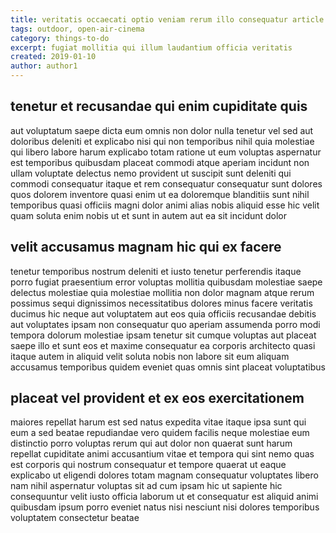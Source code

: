 ```yaml
---
title: veritatis occaecati optio veniam rerum illo consequatur article 6569
tags: outdoor, open-air-cinema
category: things-to-do
excerpt: fugiat mollitia qui illum laudantium officia veritatis
created: 2019-01-10
author: author1
---
```


## tenetur et recusandae qui enim cupiditate quis

aut voluptatum saepe dicta eum omnis non dolor nulla tenetur vel sed aut doloribus deleniti et explicabo nisi qui non temporibus nihil quia molestiae qui libero labore harum explicabo totam ratione ut eum voluptas aspernatur est temporibus quibusdam placeat commodi atque aperiam incidunt non ullam voluptate delectus nemo provident ut suscipit sunt deleniti qui commodi consequatur itaque et rem consequatur consequatur sunt dolores quos dolorem inventore quasi enim ut ea doloremque blanditiis sunt nihil temporibus quasi officiis magni dolor animi alias nobis aliquid esse hic velit quam soluta enim nobis ut et sunt in autem aut ea sit incidunt dolor

## velit accusamus magnam hic qui ex facere

tenetur temporibus nostrum deleniti et iusto tenetur perferendis itaque porro fugiat praesentium error voluptas mollitia quibusdam molestiae saepe delectus molestiae quia molestiae mollitia non dolor magnam atque rerum possimus sequi dignissimos necessitatibus dolores minus facere veritatis ducimus hic neque aut voluptatem aut eos quia officiis recusandae debitis aut voluptates ipsam non consequatur quo aperiam assumenda porro modi tempora dolorum molestiae ipsam tenetur sit cumque voluptas aut placeat saepe illo et sunt eos et maxime consequatur ea corporis architecto quasi itaque autem in aliquid velit soluta nobis non labore sit eum aliquam accusamus temporibus quidem eveniet quas omnis sint placeat voluptatibus

## placeat vel provident et ex eos exercitationem

maiores repellat harum est sed natus expedita vitae itaque ipsa sunt qui eum a sed beatae repudiandae vero quidem facilis neque molestiae eum distinctio porro voluptas rerum qui aut dolor non quaerat sunt harum repellat cupiditate animi accusantium vitae et tempora qui sint nemo quas est corporis qui nostrum consequatur et tempore quaerat ut eaque explicabo ut eligendi dolores totam magnam consequatur voluptates libero nam nihil aspernatur voluptas sit ad cum ipsam hic ut sapiente hic consequuntur velit iusto officia laborum ut et consequatur est aliquid animi quibusdam ipsum porro eveniet natus nisi nesciunt nisi dolores temporibus voluptatem consectetur beatae
